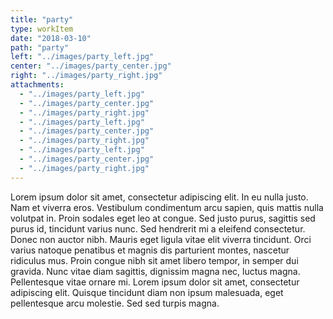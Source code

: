 ```yaml
---
title: "party"
type: workItem
date: "2018-03-10"
path: "party"
left: "../images/party_left.jpg"
center: "../images/party_center.jpg"
right: "../images/party_right.jpg"
attachments: 
  - "../images/party_left.jpg"
  - "../images/party_center.jpg"
  - "../images/party_right.jpg"
  - "../images/party_left.jpg"
  - "../images/party_center.jpg"
  - "../images/party_right.jpg"
  - "../images/party_left.jpg"
  - "../images/party_center.jpg"
  - "../images/party_right.jpg"
---
```


Lorem ipsum dolor sit amet, consectetur adipiscing elit. In eu nulla justo. Nam et viverra eros. Vestibulum condimentum arcu sapien, quis mattis nulla volutpat in. Proin sodales eget leo at congue. Sed justo purus, sagittis sed purus id, tincidunt varius nunc. Sed hendrerit mi a eleifend consectetur. Donec non auctor nibh. Mauris eget ligula vitae elit viverra tincidunt. Orci varius natoque penatibus et magnis dis parturient montes, nascetur ridiculus mus. Proin congue nibh sit amet libero tempor, in semper dui gravida. Nunc vitae diam sagittis, dignissim magna nec, luctus magna. Pellentesque vitae ornare mi. Lorem ipsum dolor sit amet, consectetur adipiscing elit. Quisque tincidunt diam non ipsum malesuada, eget pellentesque arcu molestie. Sed sed turpis magna.